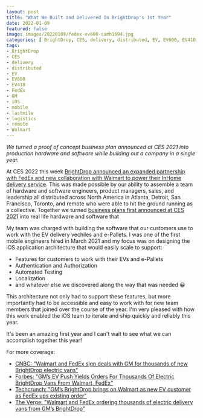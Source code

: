 ```yaml
---
layout: post
title: "What We Built and Delivered In BrightDrop's 1st Year"
date: 2022-01-09
featured: false
image: images/20220109/fedex-ev600-samh1694.jpg
categories: [ BrightDrop, CES, delivery, distributed, EV, EV600, EV410, FedEx, GM, iOS, mobile, lastmile, logistics, remote, Walmart]
tags:
- BrightDrop
- CES
- delivery
- distributed
- EV
- EV600
- EV410
- FedEx
- GM
- iOS
- mobile
- lastmile
- logistics
- remote
- Walmart
---
```

  
<!--excerpt.start-->
_We turned a proof of concept business plan announced at CES 2021 into production hardware and software while building out a company in a single year._
<!--excerpt.end-->

At CES 2022 this week [BrightDrop announced an expanded partnership with FedEx and new collaboration with Walmart to power their InHome delivery service](https://www.gobrightdrop.com/newsroom/brightdrop-announces-walmart-as-new-ev-customer-and-expands-collaboration-with-fedex-at-ces).  This was made possible by our ability to assemble a team of hardware and software engineers, product managers, sales, and leadership all distributed across North America in Atlanta, Detroit, San Francisco, Toronto, and remote who were able to hit the ground running as a collective.  Together we turned [business plans first announced at CES 2021](https://www.gobrightdrop.com/newsroom/gm-launches-brightdrop) into real life hardware and software that 

My team was charged with building the software that our customers use to work with the EV delivery vechiles and e-Pallets.  I was one of the first mobile engineers hired in March 2021 and my focus was on designing the iOS application architecture that would easily scale to support:

* Features for customers to work with their EVs and e-Pallets
* Authentication and Authorization
* Automated Testing
* Localization
* and whatever else we discovered along the way that was needed &#128512;

This architecture not only had to support these features, but more importantly had to be accessible and easy to work with for new team members that joined over the course of the year.  I'm very pleased with how this work enabled the iOS team to iterate and ship quickly and reliably this year.

It's been an amazing first year and I can't wait to see what we can accomplish together this year!

For more coverage:

* [CNBC: "Walmart and FedEx sign deals with GM for thousands of new BrightDrop electric vans"](https://www.cnbc.com/2022/01/05/walmart-and-fedex-sign-deals-for-thousands-of-gms-new-electric-vans.html)
* [Forbes: "GM’s EV Push Yields Orders For Thousands Of Electric BrightDrop Vans From Walmart, FedEx"](https://www.forbes.com/sites/alanohnsman/2022/01/05/gms-ev-push-yields-orders-for-thousands-of-electric-brightdrop-vans-from-walmart-fedex/?sh=21e62001b86f)
* [Techcrunch: "GM’s BrightDrop brings on Walmart as new EV customer as FedEx ups existing order"](https://techcrunch.com/2022/01/05/gms-brightdrop-brings-on-walmart-as-new-ev-customer-fedex-ups-existing-order/)
* [The Verge: "Walmart and FedEx ordering thousands of electric delivery vans from GM’s BrightDrop"](https://www.theverge.com/2022/1/5/22867087/walmart-brightdrop-electric-delivery-van-gm-fedex)


